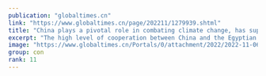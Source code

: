 ```yaml
---
publication: "globaltimes.cn"
link: "https://www.globaltimes.cn/page/202211/1279939.shtml"
title: "China plays a pivotal role in combating climate change, has supported various related projects: Egyptian Ambassador "
excerpt: "The high level of cooperation between China and the Egyptian presidency of COP27 continues to become stronger, with far reaching results that will have a lasting positive impact for both peoples and t"
image: "https://www.globaltimes.cn/Portals/0/attachment/2022/2022-11-06/8f25207c-64e3-4e1d-bfd1-ba3da6750b77_s.jpeg"
group: con
rank: 11
---
```

